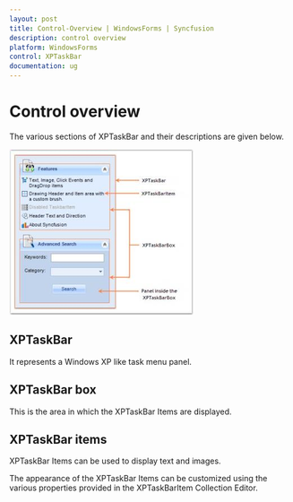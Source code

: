 ```yaml
---
layout: post
title: Control-Overview | WindowsForms | Syncfusion
description: control overview
platform: WindowsForms
control: XPTaskBar
documentation: ug
---
```

# Control overview

The various sections of XPTaskBar and their descriptions are given below.

![](Overview_images/Overview_img92.jpeg)


## XPTaskBar

It represents a Windows XP like task menu panel.

## XPTaskBar box

This is the area in which the XPTaskBar Items are displayed.

## XPTaskBar items

XPTaskBar Items can be used to display text and images.

The appearance of the XPTaskBar Items can be customized using the various properties provided in the XPTaskBarItem Collection Editor.

